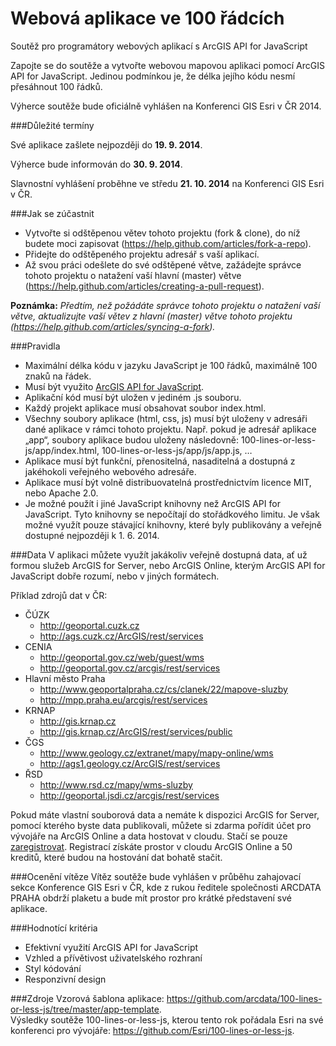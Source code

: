 Webová aplikace ve 100 řádcích
==============================
Soutěž pro programátory webových aplikací s ArcGIS API for JavaScript

Zapojte se do soutěže a vytvořte webovou mapovou aplikaci pomocí ArcGIS API for JavaScript. Jedinou podmínkou je, že délka jejího kódu nesmí přesáhnout 100 řádků.

Výherce soutěže bude oficiálně vyhlášen na Konferenci GIS Esri v ČR 2014.

###Důležité termíny

Své aplikace zašlete nejpozději do **19. 9. 2014**.

Výherce bude informován do **30. 9. 2014**.

Slavnostní vyhlášení proběhne ve středu **21. 10. 2014** na Konferenci GIS Esri v ČR.

###Jak se zúčastnit

- Vytvořte si odštěpenou větev tohoto projektu (fork & clone), do níž budete moci zapisovat (https://help.github.com/articles/fork-a-repo).
- Přidejte do odštěpeného projektu adresář s vaší aplikací.
- Až svou práci odešlete do své odštěpené větve, zažádejte správce tohoto projektu o natažení vaší hlavní (master) větve (https://help.github.com/articles/creating-a-pull-request).

__Poznámka:__
_Předtím, než požádáte správce tohoto projektu o natažení vaší větve, aktualizujte vaší větev z hlavní (master) větve tohoto projektu (https://help.github.com/articles/syncing-a-fork)._

###Pravidla

- Maximální délka kódu v jazyku JavaScript je 100 řádků, maximálně 100 znaků na řádek.
- Musí být využito [ArcGIS API for JavaScript](https://developers.arcgis.com/javascript/).
- Aplikační kód musí být uložen v jediném .js souboru.
- Každý projekt aplikace musí obsahovat soubor index.html.
- Všechny soubory aplikace (html, css, js) musí být uloženy v adresáři dané aplikace v rámci tohoto projektu. Např. pokud je adresář aplikace „app“, soubory aplikace budou uloženy následovně: 100-lines-or-less-js/app/index.html, 100-lines-or-less-js/app/js/app.js, …
- Aplikace musí být funkční, přenositelná, nasaditelná a dostupná z jakéhokoli veřejného webového adresáře.
- Aplikace musí být volně distribuovatelná prostřednictvím licence MIT, nebo Apache 2.0.
- Je možné použít i jiné JavaScript knihovny než ArcGIS API for JavaScript. Tyto knihovny se nepočítají do stořádkového limitu. Je však možné využít pouze stávající knihovny, které byly publikovány a veřejně dostupné nejpozději k 1. 6. 2014.

###Data
V aplikaci můžete využít jakákoliv veřejně dostupná data, ať už formou služeb ArcGIS for Server, nebo ArcGIS Online, kterým ArcGIS API for JavaScript dobře rozumí, nebo v jiných formátech.

Příklad zdrojů dat v ČR:
- ČÚZK
    - http://geoportal.cuzk.cz
    - http://ags.cuzk.cz/ArcGIS/rest/services
- CENIA
    - http://geoportal.gov.cz/web/guest/wms
    - http://geoportal.gov.cz/arcgis/rest/services
- Hlavní město Praha
    - http://www.geoportalpraha.cz/cs/clanek/22/mapove-sluzby
    - http://mpp.praha.eu/arcgis/rest/services
- KRNAP
    - http://gis.krnap.cz
    - http://gis.krnap.cz/ArcGIS/rest/services/public
- ČGS
    - http://www.geology.cz/extranet/mapy/mapy-online/wms
    - http://ags1.geology.cz/ArcGIS/rest/services
- ŘSD
    - http://www.rsd.cz/mapy/wms-sluzby
    - http://geoportal.jsdi.cz/arcgis/rest/services

Pokud máte vlastní souborová data a nemáte k dispozici ArcGIS for Server, pomocí kterého byste data publikovali, můžete si zdarma pořídit účet pro vývojáře na ArcGIS Online a data hostovat v cloudu. Stačí se pouze [zaregistrovat](https://developers.arcgis.com/en/sign-up/). Registrací získáte prostor v cloudu ArcGIS Online a 50 kreditů, které budou na hostování dat bohatě stačit.

###Ocenění vítěze
Vítěz soutěže bude vyhlášen v průběhu zahajovací sekce Konference GIS Esri v ČR, kde z rukou ředitele společnosti ARCDATA PRAHA obdrží plaketu a bude mít prostor pro krátké představení své aplikace.

###Hodnotící kritéria
- Efektivní využití ArcGIS API for JavaScript
- Vzhled a přívětivost uživatelského rozhraní
- Styl kódování
- Responzivní design

###Zdroje
Vzorová šablona aplikace: https://github.com/arcdata/100-lines-or-less-js/tree/master/app-template.  
Výsledky soutěže 100-lines-or-less-js, kterou tento rok pořádala Esri na své konferenci pro vývojáře: https://github.com/Esri/100-lines-or-less-js.
